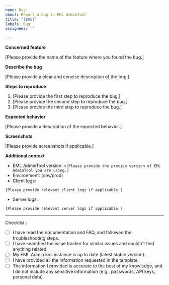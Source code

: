 ```yaml
---
name: Bug
about: Report a bug in EML AdminTool
title: "[BUG]"
labels: Bug
assignees: ''

---
```


**Concerned feature**

[Please provide the name of the feature where you found the bug.]

**Describe the bug**

[Please provide a clear and concise description of the bug.]

**Steps to reproduce**

1. [Please provide the first step to reproduce the bug.]
2. [Please provide the second step to reproduce the bug.]
3. [Please provide the third step to reproduce the bug.]

**Expected behavior**

[Please provide a description of the expected behavior.]

**Screenshots**

[Please provide screenshots if applicable.]

**Additional context**

* EML AdminTool version: `v[Please provide the precise version of EML AdminTool you are using.]`
* Environment: (dev/prod)
* Client logs:
```
[Please provide relevant client logs if applicable.]
```
* Server logs: 
```
[Please provide relevant server logs if applicable.]
```

---

Checklist :

- [ ] I have read the documentation and FAQ, and followed the troubleshooting steps.
- [ ] I have searched the issue tracker for similar issues and couldn't find anything related.
- [ ] My EML AdminTool instance is up to date (latest stable version).
- [ ] I have provided all the information requested in the template.
- [ ] The information I provided is accurate to the best of my knowledge, and I do not include any sensitive information (e.g., passwords, API keys, personal data).